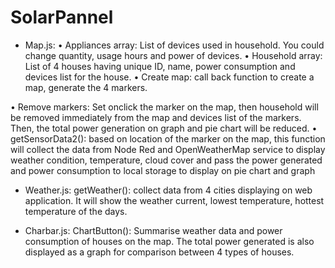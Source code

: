# SolarPannel

-	Map.js: 
•	Appliances array: List of devices used in household. You could change quantity, usage hours and power of devices. 
•	Household array: List of 4 houses having unique ID, name, power consumption and devices list for the house. 
•	Create map: call back function to create a map, generate the 4 markers. 

•	Remove markers: Set onclick the marker on the map, then household will be removed immediately from the map and devices list of the markers. Then, the total power generation on graph and pie chart will be reduced. 
•	getSensorData2(): based on location of the marker on the map, this function will collect the data from Node Red and OpenWeatherMap service to display weather condition, temperature, cloud cover and pass the power generated and power consumption to local storage to display on pie chart and graph 

-	Weather.js: 
getWeather(): collect data from 4 cities displaying on web application. It will show the weather current, lowest temperature, hottest temperature of the days.  

-	Charbar.js: 
ChartButton(): Summarise weather data and power consumption of houses on the map. The total power generated is also displayed as a graph for comparison between 4 types of houses. 


